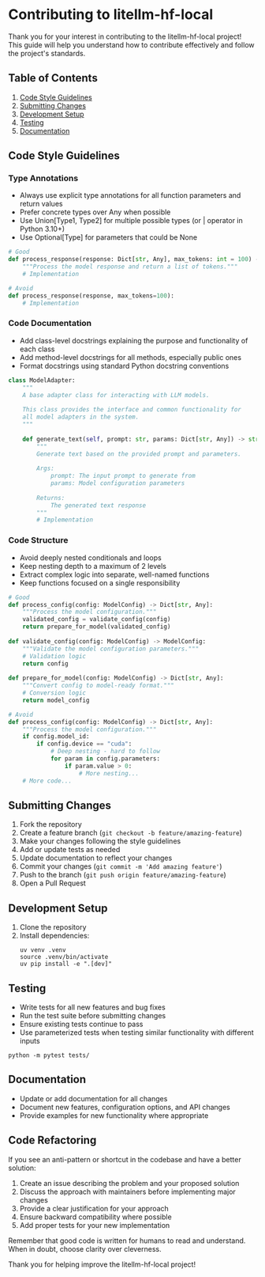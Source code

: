 # Contributing to litellm-hf-local

Thank you for your interest in contributing to the litellm-hf-local project! This guide will help you understand how to contribute effectively and follow the project's standards.

## Table of Contents

1. [Code Style Guidelines](#code-style-guidelines)
2. [Submitting Changes](#submitting-changes)
3. [Development Setup](#development-setup)
4. [Testing](#testing)
5. [Documentation](#documentation)

## Code Style Guidelines

### Type Annotations

- Always use explicit type annotations for all function parameters and return values
- Prefer concrete types over Any when possible
- Use Union[Type1, Type2] for multiple possible types (or | operator in Python 3.10+)
- Use Optional[Type] for parameters that could be None

```python
# Good
def process_response(response: Dict[str, Any], max_tokens: int = 100) -> List[str]:
    """Process the model response and return a list of tokens."""
    # Implementation

# Avoid
def process_response(response, max_tokens=100):
    # Implementation
```

### Code Documentation

- Add class-level docstrings explaining the purpose and functionality of each class
- Add method-level docstrings for all methods, especially public ones
- Format docstrings using standard Python docstring conventions

```python
class ModelAdapter:
    """
    A base adapter class for interacting with LLM models.
    
    This class provides the interface and common functionality for 
    all model adapters in the system.
    """
    
    def generate_text(self, prompt: str, params: Dict[str, Any]) -> str:
        """
        Generate text based on the provided prompt and parameters.
        
        Args:
            prompt: The input prompt to generate from
            params: Model configuration parameters
            
        Returns:
            The generated text response
        """
        # Implementation
```

### Code Structure

- Avoid deeply nested conditionals and loops
- Keep nesting depth to a maximum of 2 levels
- Extract complex logic into separate, well-named functions
- Keep functions focused on a single responsibility

```python
# Good
def process_config(config: ModelConfig) -> Dict[str, Any]:
    """Process the model configuration."""
    validated_config = validate_config(config)
    return prepare_for_model(validated_config)
    
def validate_config(config: ModelConfig) -> ModelConfig:
    """Validate the model configuration parameters."""
    # Validation logic
    return config
    
def prepare_for_model(config: ModelConfig) -> Dict[str, Any]:
    """Convert config to model-ready format."""
    # Conversion logic
    return model_config

# Avoid
def process_config(config: ModelConfig) -> Dict[str, Any]:
    """Process the model configuration."""
    if config.model_id:
        if config.device == "cuda":
            # Deep nesting - hard to follow
            for param in config.parameters:
                if param.value > 0:
                    # More nesting...
    # More code...
```

## Submitting Changes

1. Fork the repository
2. Create a feature branch (`git checkout -b feature/amazing-feature`)
3. Make your changes following the style guidelines
4. Add or update tests as needed
5. Update documentation to reflect your changes
6. Commit your changes (`git commit -m 'Add amazing feature'`)
7. Push to the branch (`git push origin feature/amazing-feature`)
8. Open a Pull Request

## Development Setup

1. Clone the repository
2. Install dependencies:
   ```
   uv venv .venv
   source .venv/bin/activate
   uv pip install -e ".[dev]"
   ```

## Testing

- Write tests for all new features and bug fixes
- Run the test suite before submitting changes
- Ensure existing tests continue to pass
- Use parameterized tests when testing similar functionality with different inputs

```
python -m pytest tests/
```

## Documentation

- Update or add documentation for all changes
- Document new features, configuration options, and API changes
- Provide examples for new functionality where appropriate

## Code Refactoring

If you see an anti-pattern or shortcut in the codebase and have a better solution:

1. Create an issue describing the problem and your proposed solution
2. Discuss the approach with maintainers before implementing major changes
3. Provide a clear justification for your approach
4. Ensure backward compatibility where possible
5. Add proper tests for your new implementation

Remember that good code is written for humans to read and understand. When in doubt, choose clarity over cleverness.

Thank you for helping improve the litellm-hf-local project!
